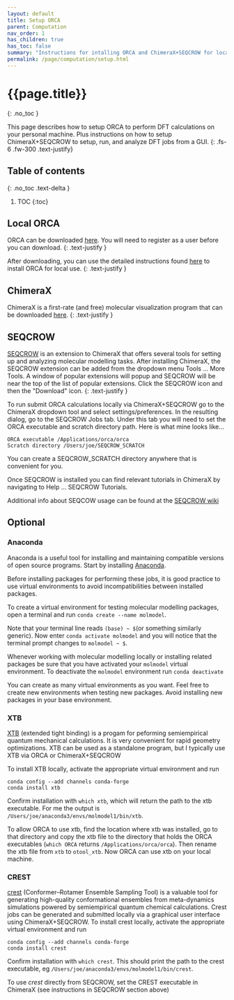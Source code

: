 ```yaml
---
layout: default
title: Setup ORCA
parent: Computation
nav_order: 1
has_children: true
has_toc: false
summary: "Instructions for intalling ORCA and ChimeraX+SEQCROW for local DFT calculations."
permalink: /page/computation/setup.html
---
```


# {{page.title}}
{: .no_toc }

This page describes how to setup ORCA to perform DFT calculations on your personal machine. Plus instructions on how to setup ChimeraX+SEQCROW to setup, run, and analyze DFT jobs from a GUI.
{: .fs-6 .fw-300 .text-justify}



## Table of contents
{: .no_toc .text-delta }

1. TOC
{:toc}


## Local ORCA
ORCA can be downloaded [here](https://orcaforum.kofo.mpg.de/index.php). You will need to register as a user before you can download.
{: .text-justify }

After downloading, you can use the detailed instructions found [here](https://sites.google.com/site/orcainputlibrary/setting-up-orca) to install ORCA for local use.
{: .text-justify }


## ChimeraX

ChimeraX is a first-rate (and free) molecular visualization program that can be downloaded [here](https://www.cgl.ucsf.edu/chimerax/).
{: .text-justify }


## SEQCROW

[SEQCROW](https://cxtoolshed.rbvi.ucsf.edu/apps/seqcrow) is an extension to ChimeraX that offers several tools for setting up and analyzing molecular modelling tasks. After installing ChimeraX, the SEQCROW extension can be added from the dropdown menu Tools ... More Tools. A window of popular extensions will popup and SEQCROW will be near the top of the list of popular extensions. Click the SEQCROW icon and then the "Download" icon.
{: .text-justify }

To run submit ORCA calculations locally via ChimeraX+SEQCROW go to the ChimeraX dropdown tool and select settings/preferences. In the resulting dialog, go to the SEQCROW Jobs tab. Under this tab you will need to set the ORCA executable and scratch directory path. Here is what mine looks like... 

```
ORCA executable /Applications/orca/orca
Scratch directory /Users/joe/SEQCROW_SCRATCH
```

You can create a SEQCROW_SCRATCH directory anywhere that is convenient for you.

Once SEQCROW is installed you can find relevant tutorials in ChimeraX by navigating to Help ... SEQCROW Tutorials.

Additional info about SEQCOW usage can be found at the [SEQCROW wiki](https://github.com/QChASM/SEQCROW/wiki?)


## Optional



### Anaconda

Anaconda is a useful tool for installing and maintaining compatible versions of open source programs. Start by installing [Anaconda](https://docs.conda.io/projects/conda/en/stable/user-guide/install/index.html). 

Before installing packages for performing these jobs, it is good practice to use virtual environments to avoid incompatibilities between installed packages. 

To create a virtual environment for testing molecular modelling packages, open a terminal and run `conda create --name molmodel`.

Note that your terminal line reads `(base) ~ $`(or something similarly generic). Now enter `conda activate molmodel` and you will notice that the terminal prompt changes to `molmodel ~ $`.

Whenever working with molecular modelling locally or installing related packages be sure that you have activated your `molmodel` virtual environment.  To deactivate the `molmodel` environment run `conda deactivate`

You can create as many virtual environments as you want. Feel free to create new environments when testing new packages. Avoid installing new packages in your base environment.


### XTB

[XTB](https://xtb-docs.readthedocs.io/en/latest/setup.html) (extended tight binding) is a progam for peforming semiempirical quantum mechanical calculations. It is very convenient for rapid geometry optimizations. XTB can be used as a standalone program, but I typically use XTB via ORCA or ChimeraX+SEQCROW

To install XTB locally, activate the appropriate virtual environment and run


```
conda config --add channels conda-forge
conda install xtb
```

Confirm installation with `which xtb`, which will return the path to the xtb executable. For me the output is `/Users/joe/anaconda3/envs/molmodel1/bin/xtb`.

To allow ORCA to use xtb, find the location where xtb was installed, go to that directory and copy the xtb file to the directory that holds the ORCA executables (`which ORCA` returns `/Applications/orca/orca`). Then rename the xtb file from `xtb` to `otool_xtb`. Now ORCA can use xtb on your local machine.

### CREST

[crest](https://crest-lab.github.io/crest-docs/) (Conformer–Rotamer Ensemble Sampling Tool) is a valuable tool for generating high-quality conformational ensembles from meta-dynamics simulations powered by semiempirical quantum chemical calculations. Crest jobs can be generated and submitted locally via a graphical user interface using ChimeraX+SEQCROW. To install crest locally, activate the appropriate virtual environment and run

```
conda config --add channels conda-forge
conda install crest
```

Confirm installation with `which crest`. This should print the path to the crest executable, eg `/Users/joe/anaconda3/envs/molmodel1/bin/crest`.

To use *crest* directly from SEQCROW, set the CREST executable in ChimeraX (see instructions in SEQCROW section above)






